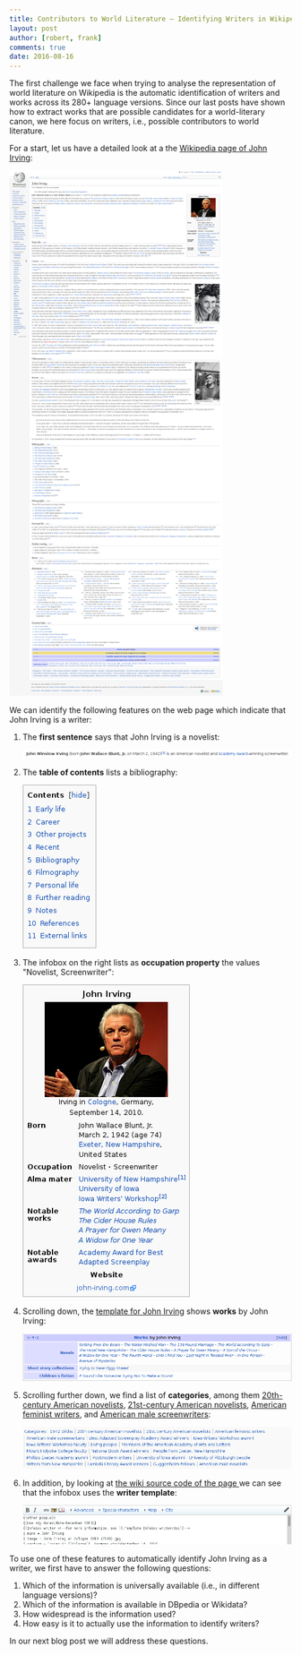 ```yaml
---
title: Contributors to World Literature – Identifying Writers in Wikipedia, Part I
layout: post
author: [robert, frank]
comments: true
date: 2016-08-16
---
```


The first challenge we face when trying to analyse the representation
of world literature on Wikipedia is the automatic identification of
writers and works across its 280+ language versions. Since our last
posts have shown how to extract works that are possible candidates for
a world-literary canon, we here focus on writers, i.e., possible
contributors to world literature.

For a start, let us have a detailed look at a the
[Wikipedia page of John Irving](https://en.wikipedia.org/wiki/John_Irving):

![Wikipedia Page of John Irving](/images/wp_john_irving_all.png)

We can identify the following features on the web page which indicate
that John Irving is a writer:

1. The **first sentence** says that John Irving is a novelist:

   ![The first sentence on the Wikipedia Page of John Irving](/images/wp_john_irving_first_sentence.png)
2. The **table of contents** lists a bibliography:
   
   ![The table of contents on the Wikipedia page of John Irving](/images/wp_john_irving_toc.png)
3. The infobox on the right lists as **occupation property** the
   values "Novelist, Screenwriter":

   ![The infobox on the Wikipedia page of John Irving](/images/wp_john_irving_infobox.png)
4. Scrolling down, the
   [template for John Irving](https://en.wikipedia.org/wiki/Template:John_Irving)
   shows **works** by John Irving:

   ![The "John Irving" template on the Wikipedia page of John Irving](/images/wp_john_irving_template_john_irving.png)
5. Scrolling further down, we find a list of **categories**, among
   them
   [20th-century American novelists](https://en.wikipedia.org/wiki/Category:20th-century_American_novelists),
   [21st-century American novelists](https://en.wikipedia.org/wiki/Category:21st-century_American_novelists),
   [American feminist writers](https://en.wikipedia.org/wiki/Category:American_feminist_writers),
   and
   [American male screenwriters](https://en.wikipedia.org/wiki/Category:American_male_screenwriters):

   ![The categories of the Wikipedia page of John Irving](/images/wp_john_irving_categories.png)
6. In addition, by looking at
   [the wiki source code of the page ][source-code] we can see that
   the infobox uses the **writer template**:

   ![The source code of the "writer" template of the Wikipedia page of John Irving](/images/wp_john_irving_template_writer.png)

To use one of these features to automatically identify John Irving as
a writer, we first have to answer the following questions:

1. Which of the information is universally available (i.e., in
   different language versions)?
2. Which of the information is available in DBpedia or Wikidata?
3. How widespread is the information used?
4. How easy is it to actually use the information to identify writers?

In our next blog post we will address these questions.



[source-code]: https://en.wikipedia.org/w/index.php?title=John_Irving&action=edit&editintro=Template:BLP_editintro
